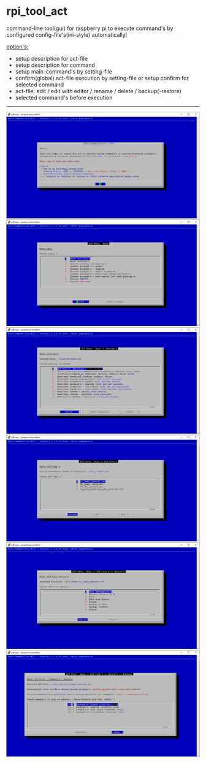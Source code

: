 # rpi_tool_act
command-line tool(gui) for raspberry pi to execute command's by configured config-file's(ini-style) automatically!

<u>option's:</u>
  - setup description for act-file
  - setup description for command
  - setup main-command's by setting-file
  - confirm(global) act-file execution by setting-file or setup confirm for selected command
  - act-file: edit / edit with editor / rename / delete / backup(-restore)
  - selected command's before execution
  
<hr>
<img src="/img/rpi_tool_act_pic01.jpg">
<img src="/img/rpi_tool_act_pic02.jpg">
<img src="/img/rpi_tool_act_pic03.jpg">
<img src="/img/rpi_tool_act_pic04.jpg">
<img src="/img/rpi_tool_act_pic05.jpg">
<img src="/img/rpi_tool_act_pic06.jpg">
